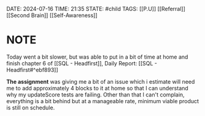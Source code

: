 DATE: 2024-07-16
TIME: 21:35
STATE: #child 
TAGS: [[P.U]] [[Referral]] [[Second Brain]] [[Self-Awareness]]
# NOTE

Today went a bit slower, but was able to put in a bit of time at home and finish chapter 6 of [[SQL - Headfirst]], Daily Report: [[SQL - Headfirst#^ebf893]]


**The assignment** was giving me a bit of an issue which i estimate will need me to add approximately 4 blocks to it at home so that I can understand why my updateScore tests are failing. Other than that I can't complain, everything is a bit behind but at a manageable rate, minimum viable product is still on schedule.